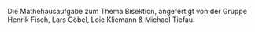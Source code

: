 Die Mathehausaufgabe zum Thema Bisektion,
angefertigt von der Gruppe Henrik Fisch, Lars Göbel, Loic Kliemann & Michael Tiefau.
